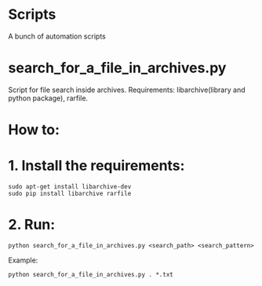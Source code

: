 # Scripts
A bunch of automation scripts

# search_for_a_file_in_archives.py
Script for file search inside archives. Requirements: libarchive(library and python package), rarfile.
# How to:
# 1. Install the requirements:
    sudo apt-get install libarchive-dev
    sudo pip install libarchive rarfile
# 2. Run:
    python search_for_a_file_in_archives.py <search_path> <search_pattern>
Example:

    python search_for_a_file_in_archives.py . *.txt
    
